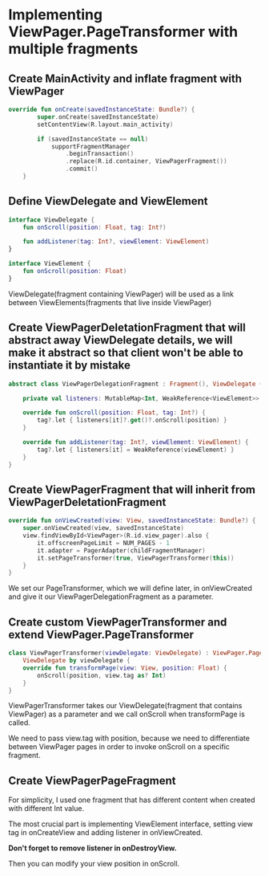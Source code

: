 # Implementing ViewPager.PageTransformer with multiple fragments

## Create MainActivity and inflate fragment with ViewPager

```Kotlin
override fun onCreate(savedInstanceState: Bundle?) {
        super.onCreate(savedInstanceState)
        setContentView(R.layout.main_activity)

        if (savedInstanceState == null)
            supportFragmentManager
                .beginTransaction()
                .replace(R.id.container, ViewPagerFragment())
                .commit()
    }
```

## Define ViewDelegate and ViewElement

```Kotlin
interface ViewDelegate {
    fun onScroll(position: Float, tag: Int?)

    fun addListener(tag: Int?, viewElement: ViewElement)
}
```

```Kotlin
interface ViewElement {
    fun onScroll(position: Float)
}
```

ViewDelegate(fragment containing ViewPager) will be used as a link between ViewElements(fragments that live inside ViewPager)

## Create ViewPagerDeletationFragment that will abstract away ViewDelegate details, we will make it abstract so that client won't be able to instantiate it by mistake

```Kotlin
abstract class ViewPagerDelegationFragment : Fragment(), ViewDelegate {

    private val listeners: MutableMap<Int, WeakReference<ViewElement>> = mutableMapOf()

    override fun onScroll(position: Float, tag: Int?) {
        tag?.let { listeners[it]?.get()?.onScroll(position) }
    }

    override fun addListener(tag: Int?, viewElement: ViewElement) {
        tag?.let { listeners[it] = WeakReference(viewElement) }
    }
}
```

## Create ViewPagerFragment that will inherit from ViewPagerDeletationFragment 

```Kotlin
override fun onViewCreated(view: View, savedInstanceState: Bundle?) {
    super.onViewCreated(view, savedInstanceState)
    view.findViewById<ViewPager>(R.id.view_pager).also {
        it.offscreenPageLimit = NUM_PAGES - 1
        it.adapter = PagerAdapter(childFragmentManager)
        it.setPageTransformer(true, ViewPagerTransformer(this))
    }
}
```

We set our PageTransformer, which we will define later, in onViewCreated and give it our ViewPagerDelegationFragment as a parameter.

## Create custom ViewPagerTransformer and extend ViewPager.PageTransformer

```Kotlin
class ViewPagerTransformer(viewDelegate: ViewDelegate) : ViewPager.PageTransformer,
    ViewDelegate by viewDelegate {
    override fun transformPage(view: View, position: Float) {
        onScroll(position, view.tag as? Int)
    }
}
```

ViewPagerTransformer takes our ViewDelegate(fragment that contains ViewPager) as a parameter and we call onScroll when transformPage is called. 

We need to pass view.tag with position, because we need to differentiate between ViewPager pages in order to invoke onScroll on a specific fragment.

## Create ViewPagerPageFragment 

For simplicity, I used one fragment that has different content when created with different Int value. 

The most crucial part is implementing ViewElement interface, setting view tag in onCreateView and adding listener in onViewCreated.

**Don't forget to remove listener in onDestroyView.**

Then you can modify your view position in onScroll.



